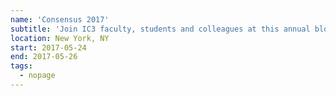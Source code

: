 ```yaml
---
name: 'Consensus 2017'
subtitle: 'Join IC3 faculty, students and colleagues at this annual blockchain event in NYC.'
location: New York, NY
start: 2017-05-24
end: 2017-05-26
tags:
  - nopage
---
```

